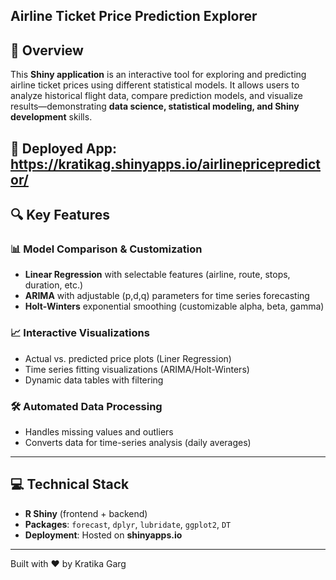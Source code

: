 ## Airline Ticket Price Prediction Explorer  

## 🛫 Overview  

This **Shiny application** is an interactive tool for exploring and predicting airline ticket prices using different statistical models. It allows users to analyze historical flight data, compare prediction models, and visualize results—demonstrating **data science, statistical modeling, and Shiny development** skills.  

🚀 **Deployed App**: https://kratikag.shinyapps.io/airlinepricepredictor/
---  

## 🔍 Key Features  

### 📊 **Model Comparison & Customization**  
- **Linear Regression** with selectable features (airline, route, stops, duration, etc.)  
- **ARIMA** with adjustable (p,d,q) parameters for time series forecasting  
- **Holt-Winters** exponential smoothing (customizable alpha, beta, gamma)  

### 📈 **Interactive Visualizations**  
- Actual vs. predicted price plots (Liner Regression)  
- Time series fitting visualizations (ARIMA/Holt-Winters)  
- Dynamic data tables with filtering  

### 🛠 **Automated Data Processing**  
- Handles missing values and outliers  
- Converts data for time-series analysis (daily averages)  

---  

## 💻 Technical Stack  
- **R Shiny** (frontend + backend)  
- **Packages**: `forecast`, `dplyr`, `lubridate`, `ggplot2`, `DT`  
- **Deployment**: Hosted on **shinyapps.io**  

---  

Built with ❤️ by Kratika Garg  
